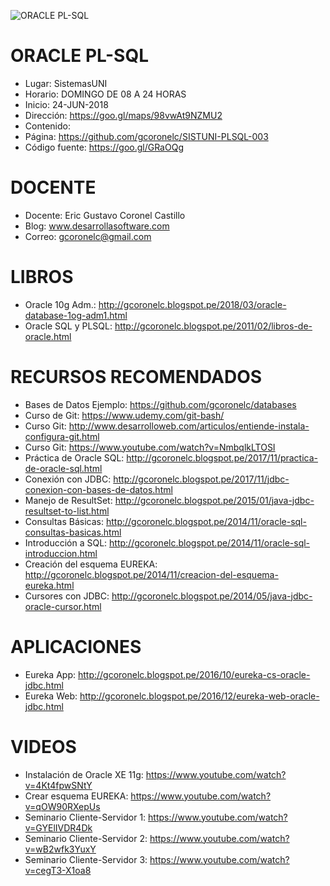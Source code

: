 ![ORACLE PL-SQL](https://raw.githubusercontent.com/gcoronelc/SISTUNI-PLSQL-002/master/img/plsql-03.jpg)


# ORACLE PL-SQL

- Lugar: SistemasUNI
- Horario: DOMINGO DE 08 A 24 HORAS
- Inicio: 24-JUN-2018
- Dirección: https://goo.gl/maps/98vwAt9NZMU2
- Contenido: 
- Página: https://github.com/gcoronelc/SISTUNI-PLSQL-003
- Código fuente: https://goo.gl/GRaOQg

# DOCENTE

- Docente: Eric Gustavo Coronel Castillo
- Blog: www.desarrollasoftware.com
- Correo: gcoronelc@gmail.com

# LIBROS

- Oracle 10g Adm.: http://gcoronelc.blogspot.pe/2018/03/oracle-database-1og-adm1.html
- Oracle SQL y PLSQL: http://gcoronelc.blogspot.pe/2011/02/libros-de-oracle.html


# RECURSOS RECOMENDADOS

- Bases de Datos Ejemplo: https://github.com/gcoronelc/databases
- Curso de Git: https://www.udemy.com/git-bash/
- Curso Git: http://www.desarrolloweb.com/articulos/entiende-instala-configura-git.html
- Curso Git: https://www.youtube.com/watch?v=NmbqlkLTOSI
- Práctica de Oracle SQL: http://gcoronelc.blogspot.pe/2017/11/practica-de-oracle-sql.html
- Conexión con JDBC: http://gcoronelc.blogspot.pe/2017/11/jdbc-conexion-con-bases-de-datos.html
- Manejo de ResultSet: http://gcoronelc.blogspot.pe/2015/01/java-jdbc-resultset-to-list.html
- Consultas Básicas: http://gcoronelc.blogspot.pe/2014/11/oracle-sql-consultas-basicas.html
- Introducción a SQL: http://gcoronelc.blogspot.pe/2014/11/oracle-sql-introduccion.html
- Creación del esquema EUREKA: http://gcoronelc.blogspot.pe/2014/11/creacion-del-esquema-eureka.html
- Cursores con JDBC: http://gcoronelc.blogspot.pe/2014/05/java-jdbc-oracle-cursor.html


# APLICACIONES 

- Eureka App: http://gcoronelc.blogspot.pe/2016/10/eureka-cs-oracle-jdbc.html
- Eureka Web: http://gcoronelc.blogspot.pe/2016/12/eureka-web-oracle-jdbc.html

# VIDEOS

- Instalación de Oracle XE 11g: https://www.youtube.com/watch?v=4Kt4fpwSNtY
- Crear esquema EUREKA: https://www.youtube.com/watch?v=qOW90RXepUs
- Seminario Cliente-Servidor 1: https://www.youtube.com/watch?v=GYElIVDR4Dk
- Seminario Cliente-Servidor 2: https://www.youtube.com/watch?v=wB2wfk3YuxY
- Seminario Cliente-Servidor 3: https://www.youtube.com/watch?v=cegT3-X1oa8



